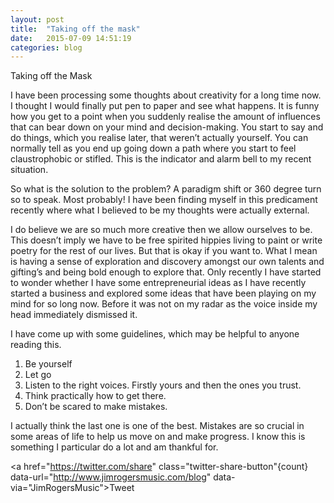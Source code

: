 ```yaml
---
layout: post
title:  "Taking off the mask"
date:   2015-07-09 14:51:19
categories: blog
---
```


  Taking off the Mask
  
  I have been processing some thoughts about creativity for a long time now. I thought I would finally put pen to paper and see what happens. It is funny how you get to a point when you suddenly realise the amount of influences that can bear down on your mind and decision-making. You start to say and do things, which you realise later, that weren’t actually yourself. You can normally tell as you end up going down a path where you start to feel claustrophobic or stifled. This is the indicator and alarm bell to my recent situation.

  So what is the solution to the problem? A paradigm shift or 360 degree turn so to speak. Most probably! I have been finding myself in this predicament recently where what I believed to be my thoughts were actually external.

  I do believe we are so much more creative then we allow ourselves to be. This doesn’t imply we have to be free spirited hippies living to paint or write poetry for the rest of our lives. But that is okay if you want to. What I mean is having a sense of exploration and discovery amongst our own talents and gifting’s and being bold enough to explore that. Only recently I have started to wonder whether I have some entrepreneurial ideas as I have recently started a business and explored some ideas that have been playing on my mind for so long now. Before it was not on my radar as the voice inside my head immediately dismissed it.

  I have come up with some guidelines, which may be helpful to anyone reading this.

  1.	Be yourself
  2.	Let go
  3.	Listen to the right voices. Firstly yours and then the ones you trust.
  4.	Think practically how to get there.
  5.	Don’t be scared to make mistakes.

  I actually think the last one is one of the best. Mistakes are so crucial in some areas of life to help us move on and make progress. I know this is something I particular do a lot and am thankful for.
  
  <div class="fb-share-button" data-href="http://jimrogersmusic.com/blog/" data-layout="icon_link"></div>
  
  <a href="https://twitter.com/share" class="twitter-share-button"{count} data-url="http://www.jimrogersmusic.com/blog" data-via="JimRogersMusic">Tweet</a>
 